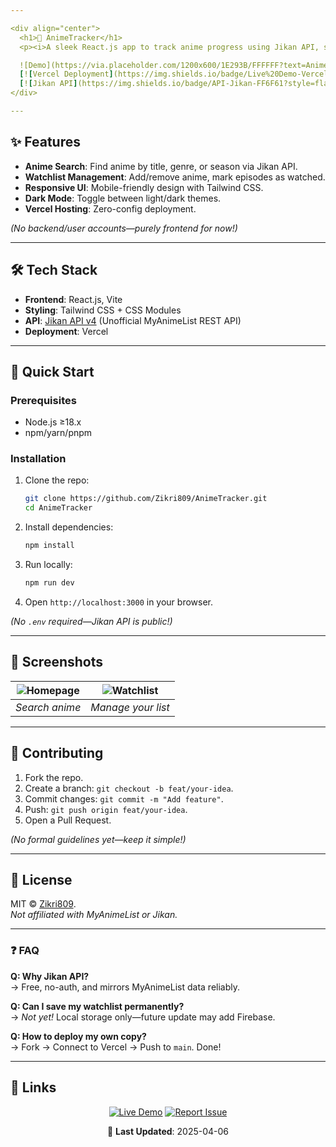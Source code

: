 ```yaml
---

<div align="center">
  <h1>🎌 AnimeTracker</h1>
  <p><i>A sleek React.js app to track anime progress using Jikan API, styled with Tailwind CSS.</i></p>

  ![Demo](https://via.placeholder.com/1200x600/1E293B/FFFFFF?text=AnimeTracker+Demo)
  [![Vercel Deployment](https://img.shields.io/badge/Live%20Demo-Vercel-000?style=flat&logo=vercel)](https://anime-tracker-cyan-six.vercel.app/)  
  [![Jikan API](https://img.shields.io/badge/API-Jikan-FF6F61?style=flat)](https://docs.api.jikan.moe/) 
</div>

---
```


## ✨ Features  
- **Anime Search**: Find anime by title, genre, or season via Jikan API.  
- **Watchlist Management**: Add/remove anime, mark episodes as watched.  
- **Responsive UI**: Mobile-friendly design with Tailwind CSS.  
- **Dark Mode**: Toggle between light/dark themes.  
- **Vercel Hosting**: Zero-config deployment.  

*(No backend/user accounts—purely frontend for now!)*  

---

## 🛠 Tech Stack  
- **Frontend**: React.js, Vite  
- **Styling**: Tailwind CSS + CSS Modules  
- **API**: [Jikan API v4](https://jikan.moe) (Unofficial MyAnimeList REST API)  
- **Deployment**: Vercel  

---

## 🚀 Quick Start  

### Prerequisites  
- Node.js ≥18.x  
- npm/yarn/pnpm  

### Installation  
1. Clone the repo:  
   ```bash  
   git clone https://github.com/Zikri809/AnimeTracker.git  
   cd AnimeTracker  
   ```  
2. Install dependencies:  
   ```bash  
   npm install  
   ```  
3. Run locally:  
   ```bash  
   npm run dev  
   ```  
4. Open `http://localhost:3000` in your browser.  

*(No `.env` required—Jikan API is public!)*  

---

## 📸 Screenshots  
| ![Homepage](https://via.placeholder.com/400x225/1E293B/FFFFFF?text=Anime+Search) | ![Watchlist](https://via.placeholder.com/400x225/FFFFFF/1E293B?text=My+Watchlist) |  
|----------------------------------------------------------------------------------|----------------------------------------------------------------------------------|  
| *Search anime*                                                                   | *Manage your list*                                                               |  

---

## 🤝 Contributing  
1. Fork the repo.  
2. Create a branch: `git checkout -b feat/your-idea`.  
3. Commit changes: `git commit -m "Add feature"`.  
4. Push: `git push origin feat/your-idea`.  
5. Open a Pull Request.  

*(No formal guidelines yet—keep it simple!)*  

---

## 📜 License  
MIT © [Zikri809](https://github.com/Zikri809).  
*Not affiliated with MyAnimeList or Jikan.*  

---

### ❓ FAQ  
**Q: Why Jikan API?**  
→ Free, no-auth, and mirrors MyAnimeList data reliably.  

**Q: Can I save my watchlist permanently?**  
→ *Not yet!* Local storage only—future update may add Firebase.  

**Q: How to deploy my own copy?**  
→ Fork → Connect to Vercel → Push to `main`. Done!  

---

## 🔗 Links

<div align="center">
  
  [![Live Demo](https://img.shields.io/badge/Live_Demo-Vercel-000?style=for-the-badge&logo=vercel)](https://anime-tracker-cyan-six.vercel.app/) 
  [![Report Issue](https://img.shields.io/badge/Report_Issue-GitHub-181717?style=for-the-badge&logo=github)](https://github.com/Zikri809/AnimeTracker/issues)
  
  📅 **Last Updated**: 2025-04-06
  
</div>
